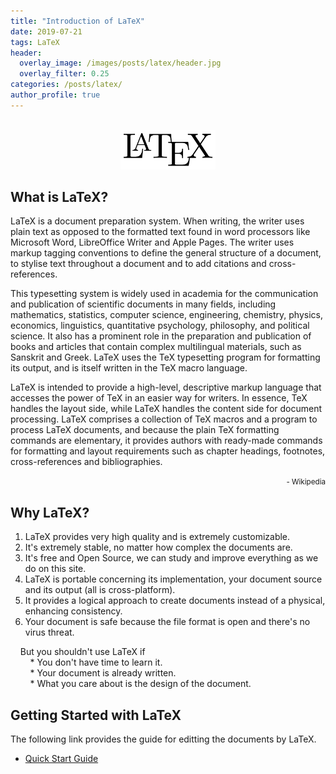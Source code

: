```yaml
---
title: "Introduction of LaTeX"
date: 2019-07-21
tags: LaTeX
header:
  overlay_image: /images/posts/latex/header.jpg
  overlay_filter: 0.25
categories: /posts/latex/
author_profile: true
---
```


<br>

<div style="text-align:center"><img src="/images/posts/latex/logo.png" width="30%" height="30%"/></div>

## What is LaTeX?

LaTeX is a document preparation system. When writing, the writer uses plain text as opposed to the formatted text found in word processors like Microsoft Word, LibreOffice Writer and Apple Pages. The writer uses markup tagging conventions to define the general structure of a document, to stylise text throughout a document and to add citations and cross-references.<br>

This typesetting system is widely used in academia for the communication and publication of scientific documents in many fields, including mathematics, statistics, computer science, engineering, chemistry, physics, economics, linguistics, quantitative psychology, philosophy, and political science. It also has a prominent role in the preparation and publication of books and articles that contain complex multilingual materials, such as Sanskrit and Greek. LaTeX uses the TeX typesetting program for formatting its output, and is itself written in the TeX macro language.<br>

LaTeX is intended to provide a high-level, descriptive markup language that accesses the power of TeX in an easier way for writers. In essence, TeX handles the layout side, while LaTeX handles the content side for document processing. LaTeX comprises a collection of TeX macros and a program to process LaTeX documents, and because the plain TeX formatting commands are elementary, it provides authors with ready-made commands for formatting and layout requirements such as chapter headings, footnotes, cross-references and bibliographies.<br>

<div style="text-align: right"><small> - Wikipedia</small></div>

## Why LaTeX?

  1. LaTeX provides very high quality and is extremely customizable.
  2. It's extremely stable, no matter how complex the documents are.
  3. It's free and Open Source, we can study and improve everything as we do on this site.
  4. LaTeX is portable concerning its implementation, your document source and its output (all is cross-platform).
  5. It provides a logical approach to create documents instead of a physical, enhancing consistency.
  6. Your document is safe because the file format is open and there's no virus threat.<br>

  &nbsp; &nbsp; But you shouldn't use LaTeX if<br>
  &nbsp; &nbsp; &nbsp; &nbsp; 
    * You don't have time to learn it.<br>
  &nbsp; &nbsp; &nbsp; &nbsp; 
    * Your document is already written.<br>
  &nbsp; &nbsp; &nbsp; &nbsp; 
    * What you care about is the design of the document.<br>

## Getting Started with LaTeX

  The following link provides the guide for editting the documents by LaTeX.

  * [Quick Start Guide](https://www.latex-tutorial.com/quick-start/)

